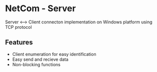 # NetCom - Server
Server <--> Client connecton implementation on Windows platform using TCP protocol

## Features
- Client enumeration for easy identification
- Easy send and recieve data
- Non-blocking functions